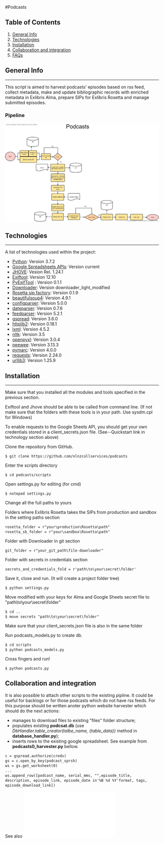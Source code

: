 #Podcasts
## Table of Contents
1. [General Info](#general-info)
2. [Technologies](#technologies)
3. [Installation](#installation)
4. [Collaboration and integration](#collaboration-and-integration)
5. [FAQs](#faqs)
## General Info
***
This script is aimed to harvest podcasts' episodes based on rss feed, collect metadata, make and  update bibliographic records with enriched metadata in Exlibris Alma, prepare SIPs for Exlibris Rosetta and manage submitted episodes.
### Pipeline
![Podcasts](/documentation/Podcasts.png)
## Technologies
***
A list of technologies used within the project:
* [Python](https://www.python.org/downloads/release/python-370/): Version  3.7.2 
* [Google Spreadsheets APIs](https://developers.google.com/sheets/api/quickstart/python): Version current
* [JHOVE](https://jhove.openpreservation.org/getting-started/): Vesion Rel. 1.24.1
* [Exiftool](https://exiftool.org/): Version 12.10
* [PyExifTool](https://smarnach.github.io/pyexiftool/) : Version 0.1.1
* [Downloader](https://github.com/nlnzcollservices/file-downloader): Version downloader_light_modified
* [Rosetta sip factory](https://github.com/NLNZDigitalPreservation/rosetta_sip_factory): Version 0.1.9
* [beautifulsoup4](https://https://www.crummy.com/software/BeautifulSoup/bs4/doc/): Version 4.9.1
* [configparser](https://docs.python.org/3/library/configparser.html): Version 5.0.0
* [dateparser](https://pypi.org/project/dateparser/): Version 0.7.6
* [feedparser](https://pypi.org/project/feedparser/): Version 5.2.1
* [gspread](https://gspread.readthedocs.io/en/latest/): Version 3.6.0
* [httplib2](https://pypi.org/project/httplib2/): Version 0.18.1
* [lxml](https://pypi.org/project/lxml/): Version 4.5.2
* [nltk](https://pypi.org/project/nltk/): Version 3.5
* [openpyxl](https://pypi.org/project/openpyxl/): Version 3.0.4
* [peewee](http://docs.peewee-orm.com/en/latest/): Version 3.13.3
* [pymarc](https://pypi.org/project/pymarc/): Version 4.0.0
* [requests](https://pypi.org/project/requests/): Version 2.24.0
* [urllib3](https://pypi.org/project/urllib3/): Version 1.25.9

## Installation
***

Make sure that you installed all the modules and tools specified in the previous section. 

Exiftool and Jhove should be able to be called from command line. (If not make sure that the folders with these tools is in your path. Use sysdm.cpl for Windows)  

To enable requests to the Google Sheets API, you should get your own credentials stored in a client_secrets.json file. (See--Quickstart link in technology section above)

Clone the repository from GitHub. 
```
$ git clone https://github.com/nlnzcollservices/podcasts
```
Enter the scripts directory
```
$ cd podcasts/scripts
```
Open settings.py for editing (for cmd)
```
$ notepad settings.py
```
Change all the full paths to yours

Folders where Exlibris Rosetta takes the SIPs from production and sandbox in the setting paths section
```
rosetta_folder = r"your\production\Rosetta\path"
rosetta_sb_folder = r"your\sandbox\Rosetta\path"
```
Folder with Downloader in git section
```
git_folder = r"your_git_path\file-downloader"
```
Folder with secrets in credentials section
```
secrets_and_credentials_fold = r'path\to\your\secret\folder'
```
Save it, close and run. (It will create a project folder tree)
```
$ python settings.py
```
Move modified with your keys for Alma and Google Sheets secret file to  "path\to\your\secret\folder"
```
$ cd ..
$ move secrets "path\to\your\secret\folder"

```
Make sure that your client_secrets.json file is also in the same folder

Run podcasts_models.py to create db.

```
$ cd scripts
$ python podcasts_models.py

```
Cross fingers and run!
```
$ python podcasts.py
```
## Collaboration and integration

It is also possible to attach other scripts to the existing pipline. 
It could be useful for backlogs or for those podcasts which do not have rss feeds.
For this purpose should be written anoter python website harvester which should do the next actions:
- manages to download files to existing "files" folder structure;
- populates existing __podcsat.db__ (use  _DbHandler.table_creator(talbe_name, {table_data})_ method in __database_handler.py__);
- inserts rows to the existing google spreadsheet. See example from __podcasts0_harvester.py__ bellow.
```
c = gspread.authorize(creds)
gs = c.open_by_key(podcast_sprsh)
ws = gs.get_worksheet(0)
...
ws.append_row([podcast_name, serial_mms, "",episode_title, description, episode_link, episode_date in'%B %d %Y'format, tags, episode_download_link])
 ```
 See also 
 ![google_spreadsheet_requirements.md](/documentation/google_spreadsheet_rquirements.md)
 
		







